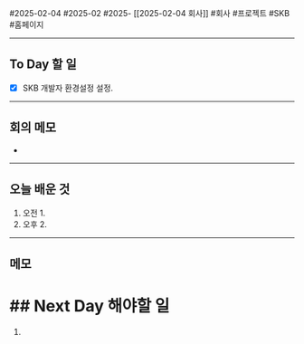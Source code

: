 #2025-02-04 #2025-02 #2025- [[2025-02-04 회사]]
#회사 #프로젝트 #SKB #홈페이지 

---
## To Day 할 일
- [x] SKB 개발자 환경설정 설정.
---
## 회의 메모
- 
---
## 오늘 배운 것
1. 오전
    1. 
2. 오후
    2. 
---
## 메모


# ## Next Day 해야할 일
1. 
